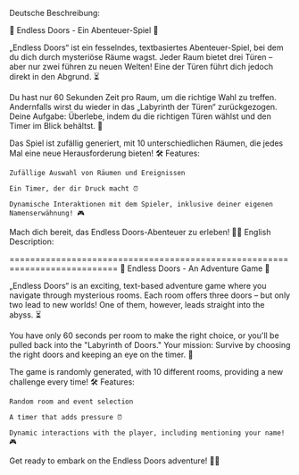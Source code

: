 Deutsche Beschreibung:

🌌 Endless Doors - Ein Abenteuer-Spiel 🌌

„Endless Doors“ ist ein fesselndes, textbasiertes Abenteuer-Spiel, bei dem du dich durch mysteriöse Räume wagst. Jeder Raum bietet drei Türen – aber nur zwei führen zu neuen Welten! Eine der Türen führt dich jedoch direkt in den Abgrund. ⏳

Du hast nur 60 Sekunden Zeit pro Raum, um die richtige Wahl zu treffen. Andernfalls wirst du wieder in das „Labyrinth der Türen“ zurückgezogen. Deine Aufgabe: Überlebe, indem du die richtigen Türen wählst und den Timer im Blick behältst. 🚪

Das Spiel ist zufällig generiert, mit 10 unterschiedlichen Räumen, die jedes Mal eine neue Herausforderung bieten!
🛠 Features:

    Zufällige Auswahl von Räumen und Ereignissen

    Ein Timer, der dir Druck macht ⏰

    Dynamische Interaktionen mit dem Spieler, inklusive deiner eigenen Namenserwähnung! 🎮

Mach dich bereit, das Endless Doors-Abenteuer zu erleben! 🚪✨
English Description:

===========================================================================
🌌 Endless Doors - An Adventure Game 🌌

„Endless Doors“ is an exciting, text-based adventure game where you navigate through mysterious rooms. Each room offers three doors – but only two lead to new worlds! One of them, however, leads straight into the abyss. ⏳

You have only 60 seconds per room to make the right choice, or you'll be pulled back into the "Labyrinth of Doors." Your mission: Survive by choosing the right doors and keeping an eye on the timer. 🚪

The game is randomly generated, with 10 different rooms, providing a new challenge every time!
🛠 Features:

    Random room and event selection

    A timer that adds pressure ⏰

    Dynamic interactions with the player, including mentioning your name! 🎮

Get ready to embark on the Endless Doors adventure! 🚪✨
